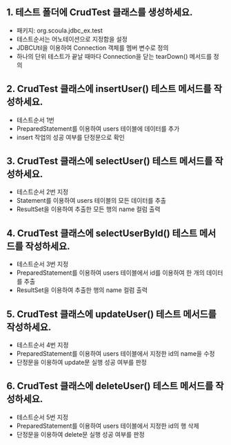 ## 1. 테스트 폴더에 CrudTest 클래스를 생성하세요.
- 패키지: org.scoula.jdbc_ex.test
- 테스트순서는 어노테이션으로 지정함을 설정
- JDBCUtil을 이용하여 Connection 객체를 멤버 변수로 정의
- 하나의 단위 테스트가 끝날 때마다 Connection을 닫는 tearDown() 메서드를 정의

## 2. CrudTest 클래스에 insertUser() 테스트 메서드를 작성하세요.
- 테스트순서 1번
- PreparedStatement를 이용하여 users 테이블에 데이터를 추가
- insert 작업의 성공 여부를 단정문으로 확인

## 3. CrudTest 클래스에 selectUser() 테스트 메서드를 작성하세요.
- 테스트순서 2번 지정
- Statement를 이용하여 users 테이블의 모든 데이터를 추출
- ResultSet을 이용하여 추출한 모든 행의 name 컬럼 출력

## 4. CrudTest 클래스에 selectUserById() 테스트 메서드를 작성하세요.
- 테스트순서 3번 지정
- PreparedStatement를 이용하여 users 테이블에서 id를 이용하여 한 개의 데이터를 추출
- ResultSet을 이용하여 추출한 행의 name 컬럼 출력

## 5. CrudTest 클래스에 updateUser() 테스트 메서드를 작성하세요.
- 테스트순서 4번 지정
- PreparedStatement를 이용하여 users 테이블에서 지정한 id의 name을 수정
- 단정문을 이용하여 update문 실행 성공 여부를 판정

## 6. CrudTest 클래스에 deleteUser() 테스트 메서드를 작성하세요.
- 테스트순서 5번 지정
- PreparedStatement를 이용하여 users 테이블에서 지정한 id의 행 삭제
- 단정문을 이용하여 delete문 실행 성공 여부를 판정
